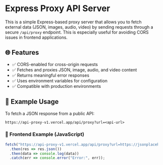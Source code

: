 # Express Proxy API Server

This is a simple Express-based proxy server that allows you to fetch external data (JSON, images, audio, video) by sending requests through a secure `/api/proxy` endpoint. This is especially useful for avoiding CORS issues in frontend applications.

## 🌐 Features

- ✅ CORS-enabled for cross-origin requests
- ✅ Fetches and proxies JSON, image, audio, and video content
- ✅ Returns meaningful error responses
- ✅ Uses environment variables for configuration
- ✅ Compatible with production environments

## 📌 Example Usage

To fetch a JSON response from a public API:

`https://api-proxy-v1.vercel.app/api/proxy?url=<api-url>`

### 🔧 Frontend Example (JavaScript)

```js
fetch("https://api-proxy-v1.vercel.app/api/proxy?url=https://jsonplaceholder.typicode.com/posts/1")
  .then(res => res.json())
  .then(data => console.log(data))
  .catch(err => console.error("Error:", err));

